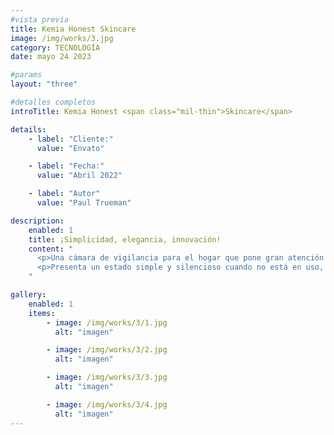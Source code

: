 ```yaml
---
#vista previa
title: Kemia Honest Skincare
image: /img/works/3.jpg
category: TECNOLOGÍA
date: mayo 24 2023

#params
layout: "three"

#detalles completos
introTitle: Kemia Honest <span class="mil-thin">Skincare</span>

details:
    - label: "Cliente:"
      value: "Envato"

    - label: "Fecha:"
      value: "Abril 2022"

    - label: "Autor"
      value: "Paul Trueman"

description:
    enabled: 1
    title: ¡Simplicidad, elegancia, innovación!
    content: "
      <p>Una cámara de vigilancia para el hogar que pone gran atención en la seguridad y privacidad del usuario, con dos modos para ofrecer seguridad mientras protege la privacidad personal. La cámara tiene un modo abierto y cerrado, definimos el producto con dos lados claros, expresando dos estados de trabajo y emociones.</p>
      <p>Presenta un estado simple y silencioso cuando no está en uso, ofreciendo una sensación de calma y seguridad. Al mismo tiempo, la cámara se adapta a una variedad de entornos, proporcionando elegantes opciones de instalación, tanto de pared como en pie.</p>
    "

gallery: 
    enabled: 1
    items:
        - image: /img/works/3/1.jpg
          alt: "imagen"

        - image: /img/works/3/2.jpg
          alt: "imagen"

        - image: /img/works/3/3.jpg
          alt: "imagen"

        - image: /img/works/3/4.jpg
          alt: "imagen"
---
```

